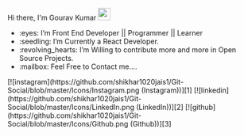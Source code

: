 




Hi there, I'm Gourav Kumar <img src="https://media.giphy.com/media/hvRJCLFzcasrR4ia7z/giphy.gif" width="25px" height="25px">
<ul>
<li> :eyes: I’m Front End Developer || Programmer || Learner</li>
<li> :seedling: I’m Currently a React Developer.</li>
<li> :revolving_hearts:️ I’m Willing to contribute more and more in Open Source Projects.</li>
<li> :mailbox: Feel Free to Contact me....</li>
  </ul>
[![instagram](https://github.com/shikhar1020jais1/Git-Social/blob/master/Icons/Instagram.png (Instagram))][1]
[![linkedin](https://github.com/shikhar1020jais1/Git-Social/blob/master/Icons/LinkedIn.png (LinkedIn))][2]
[![github](https://github.com/shikhar1020jais1/Git-Social/blob/master/Icons/Github.png (Github))][3]

[1]: https://www.instagram.com/g.o.u.r.a.v_13
[2]: https://www.linkedin.com/in/gouravkumar1312/
[3]: https://www.github.com/GouravKumar13
